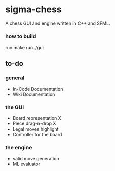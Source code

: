 # sigma-chess
A chess GUI and engine written in C++ and SFML.

### how to build
run make
run ./gui

## to-do
### general
- In-Code Documentation
- Wiki Documentation
### the GUI
- Board representation  X
- Piece drag-n-drop     X
- Legal moves highlight 
- Controller for the board
### the engine 
- valid move generation
- ML evaluator
